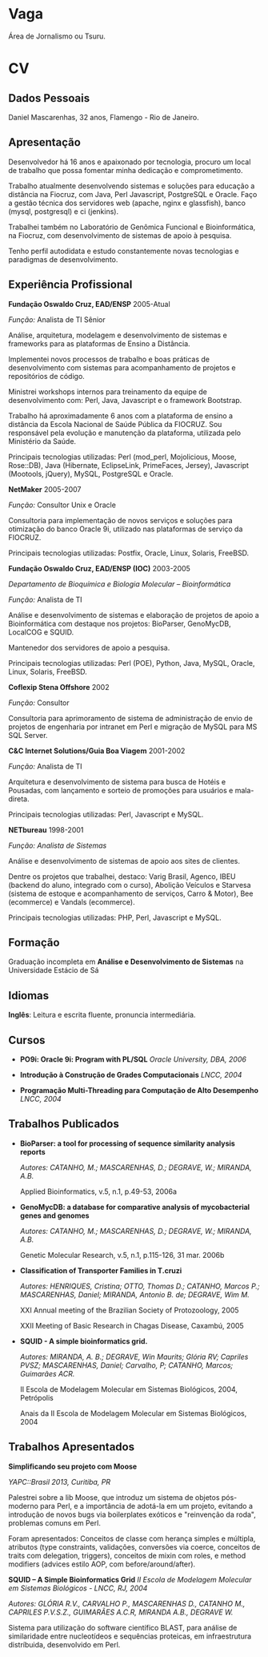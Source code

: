 Vaga
====

Área de Jornalismo ou Tsuru.

CV
==

## Dados Pessoais

Daniel Mascarenhas, 32 anos, Flamengo - Rio de Janeiro.

## Apresentação

Desenvolvedor há 16 anos e apaixonado por tecnologia, procuro um local de trabalho que possa fomentar minha dedicação e comprometimento.

Trabalho atualmente desenvolvendo sistemas e soluções para educação a distância na Fiocruz, com Java, Perl Javascript, PostgreSQL e Oracle.
Faço a gestão técnica dos servidores web (apache, nginx e glassfish), banco (mysql, postgresql) e ci (jenkins).

Trabalhei também no Laboratório de Genômica Funcional e Bioinformática, na Fiocruz, com desenvolvimento de sistemas de apoio à pesquisa.

Tenho perfil autodidata e estudo constantemente novas tecnologias e paradigmas de desenvolvimento.

## Experiência Profissional

**Fundação Oswaldo Cruz, EAD/ENSP**
2005-Atual

*Função:* Analista de TI Sênior

Análise, arquitetura, modelagem e desenvolvimento de sistemas e frameworks para as plataformas de Ensino a Distância.

Implementei novos processos de trabalho e boas práticas de desenvolvimento com sistemas para acompanhamento de projetos e repositórios de código.

Ministrei workshops internos para treinamento da equipe de desenvolvimento com: Perl, Java, Javascript e o framework Bootstrap.

Trabalho há aproximadamente 6 anos com a plataforma de ensino a distância da Escola Nacional de Saúde Pública da FIOCRUZ.
Sou responsável pela evolução e manutenção da plataforma, utilizada pelo Ministério da Saúde.

Principais tecnologias utilizadas: Perl (mod_perl, Mojolicious, Moose, Rose::DB), Java (Hibernate, EclipseLink, PrimeFaces, Jersey), Javascript (Mootools, jQuery), MySQL, PostgreSQL e Oracle.

**NetMaker**
2005-2007

*Função:* Consultor Unix e Oracle

Consultoria para implementação de novos serviços e soluções para otimização do banco Oracle 9i, utilizado nas plataformas de serviço da FIOCRUZ.

Principais tecnologias utilizadas: Postfix, Oracle, Linux, Solaris, FreeBSD.

**Fundação Oswaldo Cruz, EAD/ENSP (IOC)**
2003-2005

*Departamento de Bioquímica e Biologia Molecular – Bioinformática*

*Função:* Analista de TI

Análise e desenvolvimento de sistemas e elaboração de projetos de apoio a Bioinformática com destaque nos projetos: BioParser, GenoMycDB, LocalCOG e SQUID.

Mantenedor dos servidores de apoio a pesquisa.

Principais tecnologias utilizadas: Perl (POE), Python, Java, MySQL, Oracle, Linux, Solaris, FreeBSD.

**Coflexip Stena Offshore**
2002

*Função:* Consultor

Consultoria para aprimoramento de sistema de administração de envio de projetos de engenharia por intranet em Perl e migração de MySQL para MS SQL Server.

**C&C Internet Solutions/Guia Boa Viagem**
2001-2002

*Função:* Analista de TI

Arquitetura e desenvolvimento de sistema para busca de Hotéis e Pousadas, com lançamento e sorteio de promoções para usuários e mala-direta.

Principais tecnologias utilizadas: Perl, Javascript e MySQL.

**NETbureau**
1998-2001

*Função: Analista de Sistemas*

Análise e desenvolvimento de sistemas de apoio aos sites de clientes.

Dentre os projetos que trabalhei, destaco: Varig Brasil, Agenco, IBEU (backend do aluno, integrado com o curso), Abolição Veículos e Starvesa (sistema de estoque e acompanhamento de serviços, Carro & Motor), Bee (ecommerce) e Vandals (ecommerce).

Principais tecnologias utilizadas: PHP, Perl, Javascript e MySQL.

## Formação

Graduação incompleta em **Análise e Desenvolvimento de Sistemas** na Universidade Estácio de Sá

## Idiomas

**Inglês**: Leitura e escrita fluente, pronuncia intermediária.

## Cursos

 - **PO9i: Oracle 9i: Program with PL/SQL**
   *Oracle University, DBA, 2006*

 - **Introdução à Construção de Grades Computacionais**
   *LNCC, 2004*

 - **Programação Multi-Threading para Computação de Alto Desempenho**
   *LNCC, 2004*

## Trabalhos Publicados

 - **BioParser: a tool for processing of sequence similarity analysis reports**

   *Autores: CATANHO, M.; MASCARENHAS, D.; DEGRAVE, W.; MIRANDA, A.B.*

   Applied Bioinformatics, v.5, n.1, p.49-53, 2006a

 - **GenoMycDB: a database for comparative analysis of mycobacterial genes and genomes**

   *Autores: CATANHO, M.; MASCARENHAS, D.; DEGRAVE, W.; MIRANDA, A.B.*

   Genetic Molecular Research, v.5, n.1, p.115-126, 31 mar. 2006b

 - **Classification of Transporter Families in T.cruzi**

   *Autores: HENRIQUES, Cristina; OTTO, Thomas D.; CATANHO, Marcos P.; MASCARENHAS, Daniel; MIRANDA, Antonio B. de; DEGRAVE, Wim M.*

   XXI Annual meeting of the Brazilian Society of Protozoology, 2005

   XXII Meeting of Basic Research in Chagas Disease, Caxambú, 2005

 - **SQUID - A simple bioinformatics grid.**

   *Autores: MIRANDA, A. B.; DEGRAVE, Win Maurits; Glória RV; Capriles PVSZ; MASCARENHAS, Daniel; Carvalho, P; CATANHO, Marcos; Guimarães ACR.*

   II Escola de Modelagem Molecular em Sistemas Biológicos, 2004, Petrópolis

   Anais da II Escola de Modelagem Molecular em Sistemas Biológicos, 2004

## Trabalhos Apresentados

**Simplificando seu projeto com Moose**

*YAPC::Brasil 2013, Curitiba, PR*

Palestrei sobre a lib Moose, que introduz um sistema de objetos pós-moderno
para Perl, e a importância de adotá-la em um projeto, evitando a introdução
de novos bugs via boilerplates exóticos e "reinvenção da roda", problemas
comuns em Perl.

Foram apresentados: Conceitos de classe com herança simples e múltipla,
atributos (type constraints, validações, conversões via coerce, conceitos de
traits com delegation, triggers), conceitos de mixin com roles, e method
modifiers (advices estilo AOP, com before/around/after).

**SQUID – A Simple Bioinformatics Grid**
*II Escola de Modelagem Molecular em Sistemas Biológicos - LNCC, RJ, 2004*

*Autores: GLÓRIA R.V., CARVALHO P., MASCARENHAS D., CATANHO M., CAPRILES P.V.S.Z., GUIMARÃES A.C.R, MIRANDA A.B., DEGRAVE W.*

Sistema para utilização do software científico BLAST, para análise de
similaridade entre nucleotídeos e sequências proteicas, em infraestrutura
distríbuida, desenvolvido em Perl.
